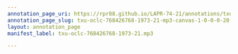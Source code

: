 ```yaml
---
annotation_page_uri: https://rpr88.github.io/LAPR-74-21/annotations/txu-oclc-768426768-1973-21-mp3-canvas-1-0-0-0-20.json
annotation_page_slug: txu-oclc-768426768-1973-21-mp3-canvas-1-0-0-0-20
layout: annotation_page
manifest_label: txu-oclc-768426768-1973-21.mp3

---
```


